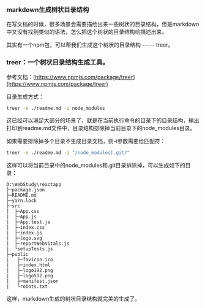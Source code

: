 ### markdown生成树状目录结构

在写文档的时候，很多场景会需要描绘出来一些树状的目录结构，但是markdown中又没有找到类似的语法，怎么把这个树状的目录结构给描述出来。

其实有一个npm包，可以帮我们生成这个树状的目录结构 ----- treer。

### treer：一个树状目录结构生成工具。

参考文档：[https://www.npmjs.com/package/treer](https://www.npmjs.com/package/treer)

目录生成方式：

```bash
treer -e ./readme.md -i node_modules
```

这已经可以满足大部分的场景了，就是在当前执行命令的目录下的目录结构，输出打印到readme.md文件中，目录结构排除掉当前目录下的node_modules目录。

如果需要排除掉多个目录不生成目录文档，则-i参数需要给匹配符：

```bash
treer -e ./readme.md -i "/node_modules|.git/"
```

这样可以将当前目录中的node_modules和.git目录排除掉，可以生成如下的目录：

```
D:\WebStudy\reactapp
├─package.json
├─README.md
├─yarn.lock
├─src
|  ├─App.css
|  ├─App.js
|  ├─App.test.js
|  ├─index.css
|  ├─index.js
|  ├─logo.svg
|  ├─reportWebVitals.js
|  └setupTests.js
├─public
|   ├─favicon.ico
|   ├─index.html
|   ├─logo192.png
|   ├─logo512.png
|   ├─manifest.json
|   └robots.txt
```

这样，markdown生成的树状目录结构就完美的生成了。